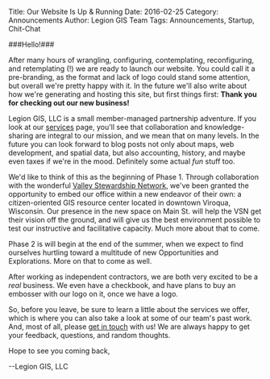 Title: Our Website Is Up & Running
Date: 2016-02-25
Category: Announcements
Author: Legion GIS Team
Tags: Announcements, Startup, Chit-Chat

###Hello!###

After many hours of wrangling, configuring, contemplating, reconfiguring, and retemplating (!) we are ready to launch our website. You could call it a pre-branding, as the format and lack of logo could stand some attention, but overall we're pretty happy with it. In the future we'll also write about how we're generating and hosting this site, but first things first: **Thank you for checking out our new business!**

Legion GIS, LLC is a small member-managed partnership adventure. If you look at our [services](pages/services.html) page, you'll see that collaboration and knowledge-sharing are integral to our mission, and we mean that on many levels. In the future you can look forward to blog posts not only about maps, web development, and spatial data, but also accounting, history, and maybe even taxes if we're in the mood. Definitely some actual _fun_ stuff too.

We'd like to think of this as the beginning of Phase 1. Through collaboration with the wonderful [Valley Stewardship Network](http://www.kickapoovsn.org/), we've been granted the opportunity to embed our office within a new endeavor of their own: a citizen-oriented GIS resource center located in downtown Viroqua, Wisconsin. Our presence in the new space on Main St. will help the VSN get their vision off the ground, and will give us the best environment possible to test our instructive and facilitative capacity. Much more about that to come.

Phase 2 is will begin at the end of the summer, when we expect to find ourselves hurtling toward a multitude of new Opportunities and Explorations. More on that to come as well.

After working as independent contractors, we are both very excited to be a _real_ business.  We even have a checkbook, and have plans to buy an embosser with our logo on it, once we have a logo.

So, before you leave, be sure to learn a little about the services we offer, which is where you can also take a look at some of our team's past work. And, most of all, please [get in touch](pages/contact.html) with us! We are always happy to get your feedback, questions, and random thoughts.

Hope to see you coming back,

--Legion GIS, LLC